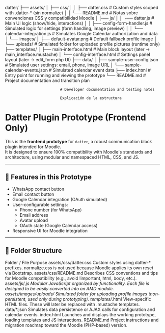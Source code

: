datter/
├── assets/
│   ├── css/
│   │   ├── datter.css                   # Custom styles scoped with .datter-* (sin normalize)
│   │   └── README.md                    # Notas sobre convenciones CSS y compatibilidad Moodle
│   ├── js/
│   │   ├── datter.js                    # Main UI logic (show/hide, interactions)
│   │   ├── config-form-handler.js       # Simulated logic for settings (form handling, image preview)
│   │   └── calendar-integration.js      # Simulates Google Calendar authorization and data
│   └── images/
│       ├── default-avatar.png           # Default fallback profile image
│       └── uploads/                     # Simulated folder for uploaded profile pictures (runtime only)
├── templates/
│   ├── main-interface.html              # Main block layout (later -> main_interface.mustache)
│   └── config-interface.html            # Settings panel layout (later -> edit_form.php UI)
├── data/
│   ├── sample-user-config.json          # Simulated user settings: email, phone, image URL
│   └── sample-calendar-events.json      # Simulated calendar event data
├── index.html                           # Entry point for running and viewing the prototype
└── README.md                            # Project documentation and transition plan

                             # Developer documentation and testing notes

                             Explicación de la estructura


# Datter Plugin Prototype (Frontend Only)

This is the **frontend prototype** for `datter`, a robust communication block plugin intended for Moodle.  
It is designed to ensure 100% compatibility with Moodle's standards and architecture, using modular and namespaced HTML, CSS, and JS.

---

## 🔧 Features in this Prototype

- WhatsApp contact button
- Email contact button
- Google Calendar integration (OAuth simulated)
- User-configurable settings:
  - Phone number (for WhatsApp)
  - Email address
  - Avatar upload
  - OAuth state (Google Calendar access)
- Responsive UI for Moodle integration

---

## 📁 Folder Structure
Folder / File	Purpose
assets/css/datter.css	Custom styles using datter-* prefixes. normalize.css is not used because Moodle applies its own reset via Bootstrap.
assets/css/README.md	Describes CSS conventions and tips for Moodle compatibility (e.g., avoid !important, html, body, etc.).
assets/js/*.js	Modular JavaScript organized by functionality. Each file is designed to be easily converted into an AMD module.
assets/images/uploads/	Simulated folder for uploading profile images (non-persistent, used only during prototyping).
templates/*.html	View-specific HTML files. These will later be replaced with .mustache templates.
data/*.json	Simulates data persistence or AJAX calls for configuration and calendar events.
index.html	Launches and displays the working prototype, loading templates and JS interactions.
README.md	Project instructions and migration roadmap toward the Moodle (PHP-based) version.

